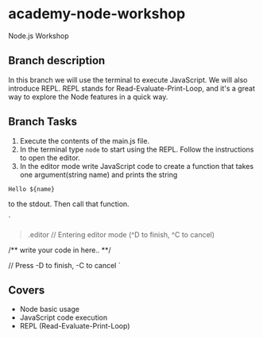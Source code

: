 # academy-node-workshop

Node.js Workshop

## Branch description

In this branch we will use the terminal to execute JavaScript.
We will also introduce REPL. REPL stands for Read-Evaluate-Print-Loop, and it's a great way to explore
the Node features in a quick way.

## Branch Tasks

1. Execute the contents of the main.js file.
2. In the terminal type ```node``` to start using the REPL. Follow the instructions to open the editor.
3. In the editor mode write JavaScript code to create a function that takes one argument(string name) and prints the string 

````Hello ${name} ````

to the stdout. Then call that function.

`
> .editor
// Entering editor mode (^D to finish, ^C to cancel)

/** write your code in here.. **/

// Press <ctrl>-D to finish, <ctrl>-C to cancel
`

## Covers

- Node basic usage
- JavaScript code execution
- REPL (Read-Evaluate-Print-Loop)
